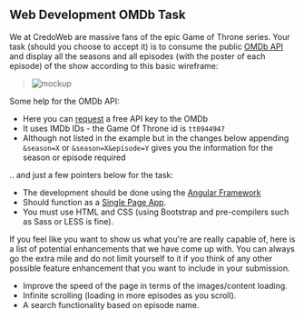 ## Web Development OMDb Task

We at CredoWeb are massive fans of the epic Game of Throne series. Your task (should you choose to accept it) is to consume the public [OMDb API](http://www.omdbapi.com/) and display all the seasons and all episodes (with the poster of each episode) of the show according to this basic wireframe:

> ![mockup](wireframe.png)

Some help for the OMDb API:

* Here you can [request](http://www.omdbapi.com/apikey.aspx) a free API key to the OMDb
* It uses IMDb IDs - the Game Of Throne id is `tt0944947`
* Although not listed in the example but in the changes below appending `&season=X` or `&season=X&episode=Y` gives you the information for the season or episode required

.. and just a few pointers below for the task:

* The development should be done using the [Angular Framework](https://angular.io/)
* Should function as a [Single Page App](http://en.wikipedia.org/wiki/Single-page_application).
* You must use HTML and CSS (using Bootstrap and pre-compilers such as Sass or LESS is fine).

If you feel like you want to show us what you're are really capable of, here is a list of potential enhancements that we have come up with. You can always go the extra mile and do not limit yourself to it if you think of any other possible feature enhancement that you want to include in your submission. 

* Improve the speed of the page in terms of the images/content loading.
* Infinite scrolling (loading in more episodes as you scroll).
* A search functionality based on episode name.